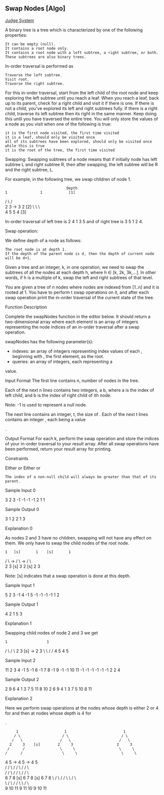 ## Swap Nodes [Algo]

[Judge System](https://www.hackerrank.com/challenges/swap-nodes-algo/problem)

A binary tree is a tree which is characterized by one of the following properties:

    It can be empty (null).
    It contains a root node only.
    It contains a root node with a left subtree, a right subtree, or both. These subtrees are also binary trees.

In-order traversal is performed as

    Traverse the left subtree.
    Visit root.
    Traverse the right subtree.

For this in-order traversal, start from the left child of the root node and keep exploring the left subtree until you reach a leaf. When you reach a leaf, back up to its parent, check for a right child and visit it if there is one. If there is not a child, you've explored its left and right subtrees fully. If there is a right child, traverse its left subtree then its right in the same manner. Keep doing this until you have traversed the entire tree. You will only store the values of a node as you visit when one of the following is true:

    it is the first node visited, the first time visited
    it is a leaf, should only be visited once
    all of its subtrees have been explored, should only be visited once while this is true
    it is the root of the tree, the first time visited

Swapping: Swapping subtrees of a node means that if initially node has left subtree L and right subtree R, then after swapping, the left subtree will be R and the right subtree, L.

For example, in the following tree, we swap children of node 1.

                                Depth
    1               1            [1]
   / \             / \
  2   3     ->    3   2          [2]
   \   \           \   \
    4   5           5   4        [3]

In-order traversal of left tree is 2 4 1 3 5 and of right tree is 3 5 1 2 4.

Swap operation:

We define depth of a node as follows:

    The root node is at depth 1.
    If the depth of the parent node is d, then the depth of current node will be d+1.

Given a tree and an integer, k, in one operation, we need to swap the subtrees of all the nodes at each depth h, where h ∈ [k, 2k, 3k,...]. In other words, if h is a multiple of k, swap the left and right subtrees of that level.

You are given a tree of n nodes where nodes are indexed from [1..n] and it is rooted at 1. You have to perform t swap operations on it, and after each swap operation print the in-order traversal of the current state of the tree.

Function Description

Complete the swapNodes function in the editor below. It should return a two-dimensional array where each element is an array of integers representing the node indices of an in-order traversal after a swap operation.

swapNodes has the following parameter(s):
- indexes: an array of integers representing index values of each
, beginning with , the first element, as the root.
- queries: an array of integers, each representing a

value.

Input Format
The first line contains n, number of nodes in the tree.

Each of the next n lines contains two integers, a b, where a is the index of left child, and b is the index of right child of ith node.

Note: -1 is used to represent a null node.

The next line contains an integer, t, the size of
.
Each of the next t lines contains an integer , each being a value

.

Output Format
For each k, perform the swap operation and store the indices of your in-order traversal to your result array. After all swap operations have been performed, return your result array for printing.

Constraints

Either or Either or

    The index of a non-null child will always be greater than that of its parent.

Sample Input 0

3
2 3
-1 -1
-1 -1
2
1
1

Sample Output 0

3 1 2
2 1 3

Explanation 0

As nodes 2 and 3 have no children, swapping will not have any effect on them. We only have to swap the child nodes of the root node.

    1   [s]       1    [s]       1   
   / \      ->   / \        ->  / \  
  2   3 [s]     3   2  [s]     2   3

Note: [s] indicates that a swap operation is done at this depth.

Sample Input 1

5
2 3
-1 4
-1 5
-1 -1
-1 -1
1
2

Sample Output 1

4 2 1 5 3

Explanation 1

Swapping child nodes of node 2 and 3 we get

    1                  1  
   / \                / \ 
  2   3   [s]  ->    2   3
   \   \            /   / 
    4   5          4   5  

Sample Input 2

11
2 3
4 -1
5 -1
6 -1
7 8
-1 9
-1 -1
10 11
-1 -1
-1 -1
-1 -1
2
2
4

Sample Output 2

2 9 6 4 1 3 7 5 11 8 10
2 6 9 4 1 3 7 5 10 8 11

Explanation 2

Here we perform swap operations at the nodes whose depth is either 2 or 4 for
and then at nodes whose depth is 4 for

.

         1                     1                          1             
        / \                   / \                        / \            
       /   \                 /   \                      /   \           
      2     3    [s]        2     3                    2     3          
     /      /                \     \                    \     \         
    /      /                  \     \                    \     \        
   4      5          ->        4     5          ->        4     5       
  /      / \                  /     / \                  /     / \      
 /      /   \                /     /   \                /     /   \     
6      7     8   [s]        6     7     8   [s]        6     7     8
 \          / \            /           / \              \         / \   
  \        /   \          /           /   \              \       /   \  
   9      10   11        9           11   10              9     10   11 
